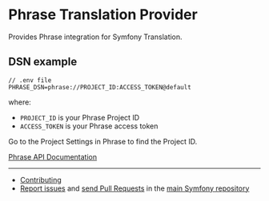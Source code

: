 Phrase Translation Provider
=============================

Provides Phrase integration for Symfony Translation.

DSN example
-----------

```
// .env file
PHRASE_DSN=phrase://PROJECT_ID:ACCESS_TOKEN@default
```

where:
 - `PROJECT_ID` is your Phrase Project ID
 - `ACCESS_TOKEN` is your Phrase access token

Go to the Project Settings in Phrase to find the Project ID.

[Phrase API Documentation](https://developers.phrase.com/api/)

---------

  * [Contributing](https://symfony.com/doc/current/contributing/index.html)
  * [Report issues](https://github.com/symfony/symfony/issues) and
    [send Pull Requests](https://github.com/symfony/symfony/pulls)
    in the [main Symfony repository](https://github.com/symfony/symfony)
